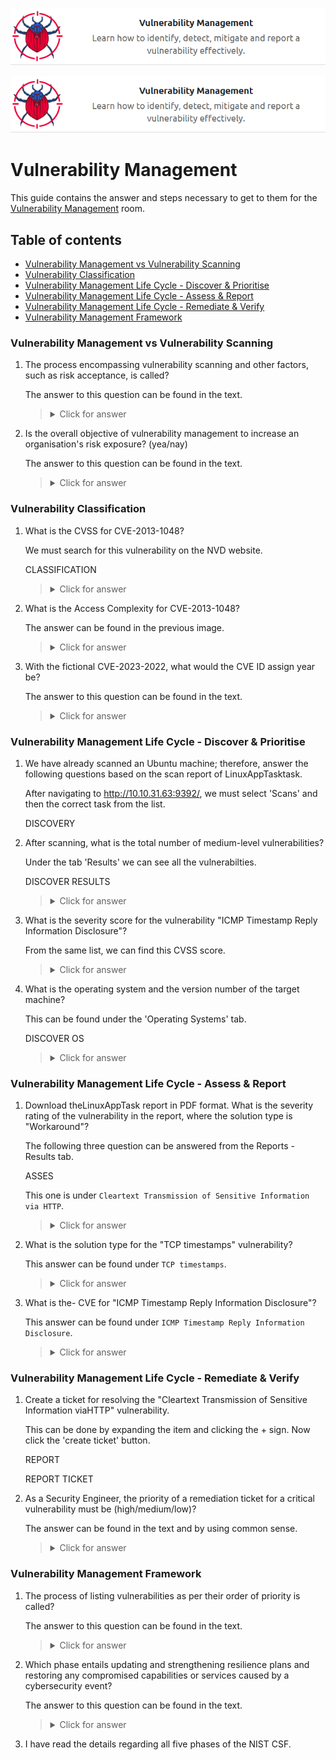 ![Vulnerability Management Banner](https://github.com/Kevinovitz/TryHackMe_Writeups/blob/main/vulnerabilitymanagementkj/Vulnerability_Management_Cover.png)

<p align="center">
   <img src="https://github.com/Kevinovitz/TryHackMe_Writeups/blob/main/vulnerabilitymanagementkj/Vulnerability_Management_Cover.png" alt="Vulnerability Management Logo">
</p>

# Vulnerability Management

This guide contains the answer and steps necessary to get to them for the [Vulnerability Management](https://tryhackme.com/room/vulnerabilitymanagementkj) room.

## Table of contents

- [Vulnerability Management vs Vulnerability Scanning](#vulnerability-management-vs-vulnerability-scanning)
- [Vulnerability Classification](#vulnerability-classification)
- [Vulnerability Management Life Cycle - Discover & Prioritise](#vulnerability-management-life-cycle---discover-&-prioritise)
- [Vulnerability Management Life Cycle - Assess & Report](#vulnerability-management-life-cycle---assess-&-report)
- [Vulnerability Management Life Cycle - Remediate & Verify](#vulnerability-management-life-cycle---remediate-&-verify)
- [Vulnerability Management Framework](#vulnerability-management-framework)

### Vulnerability Management vs Vulnerability Scanning

1. The process encompassing vulnerability scanning and other factors, such as risk acceptance, is called?

   The answer to this question can be found in the text.

   ><details><summary>Click for answer</summary>Vulnerability Management</details>

2. Is the overall objective of vulnerability management to increase an organisation's risk exposure? (yea/nay)

   The answer to this question can be found in the text.

   ><details><summary>Click for answer</summary>nay</details>

### Vulnerability Classification

1. What is the CVSS for CVE-2013-1048?

   We must search for this vulnerability on the NVD website.

   CLASSIFICATION

   ><details><summary>Click for answer</summary>4.6</details>

2. What is the Access Complexity for CVE-2013-1048?

   The answer can be found in the previous image.

   ><details><summary>Click for answer</summary>Low</details>

3. With the fictional CVE-2023-2022, what would the CVE ID assign year be?

   The answer to this question can be found in the text.

   ><details><summary>Click for answer</summary>2023</details>

### Vulnerability Management Life Cycle - Discover & Prioritise

1. We have already scanned an Ubuntu machine; therefore, answer the following questions based on the scan report of LinuxAppTasktask.

   After navigating to http://10.10.31.63:9392/, we must select 'Scans' and then the correct task from the list.

   DISCOVERY

2. After scanning, what is the total number of medium-level vulnerabilities?

   Under the tab 'Results' we can see all the vulnerabilties.

   DISCOVER RESULTS

   ><details><summary>Click for answer</summary>1</details>

3. What is the severity score for the vulnerability "ICMP Timestamp Reply Information Disclosure"?

   From the same list, we can find this CVSS score.

   ><details><summary>Click for answer</summary>2.1</details>

4. What is the operating system and the version number of the target machine?

   This can be found under the 'Operating Systems' tab.

   DISCOVER OS

   ><details><summary>Click for answer</summary>Ubuntu 20.04</details>

### Vulnerability Management Life Cycle - Assess & Report

1. Download theLinuxAppTask report in PDF format. What is the severity rating of the vulnerability in the report, where the solution type is "Workaround"?

   The following three question can be answered from the Reports - Results tab.

   ASSES

   This one is under `Cleartext Transmission of Sensitive Information via HTTP`.

   ><details><summary>Click for answer</summary>Medium</details>

2. What is the solution type for the "TCP timestamps" vulnerability?

   This answer can be found under `TCP timestamps`.

   ><details><summary>Click for answer</summary>Mitigation</details>

3. What is the- CVE for "ICMP Timestamp Reply Information Disclosure"?

   This answer can be found under `ICMP Timestamp Reply Information Disclosure`.

   ><details><summary>Click for answer</summary>CVE-1999-0524</details>

### Vulnerability Management Life Cycle - Remediate & Verify

1. Create a ticket for resolving the "Cleartext Transmission of Sensitive Information viaHTTP" vulnerability.

   This can be done by expanding the item and clicking the + sign. Now click the 'create ticket' button.

   REPORT

   REPORT TICKET

2. As a Security Engineer, the priority of a remediation ticket for a critical vulnerability must be (high/medium/low)?

   The answer can be found in the text and by using common sense.

   ><details><summary>Click for answer</summary>high</details>

### Vulnerability Management Framework

1. The process of listing vulnerabilities as per their order of priority is called?

   The answer to this question can be found in the text.

   ><details><summary>Click for answer</summary>Prioritise Vulnerabilities</details>

2. Which phase entails updating and strengthening resilience plans and restoring any compromised capabilities or services caused by a cybersecurity event?

   The answer to this question can be found in the text.

   ><details><summary>Click for answer</summary>Recover</details>

3. I have read the details regarding all five phases of the NIST CSF.